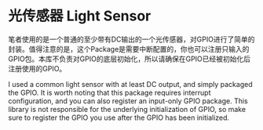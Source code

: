 # 光传感器 Light Sensor

笔者使用的是一个普通的至少带有DC输出的一个光传感器，对GPIO进行了简单的封装。值得注意的是，这个Package是需要中断配置的，你也可以注册只输入的GPIO包。本库不负责对GPIO的底层初始化，所以请确保在GPIO已经被初始化后注册使用的GPIO。

I used a common light sensor with at least DC output, and simply packaged the GPIO. It is worth noting that this package requires interrupt configuration, and you can also register an input-only GPIO package. This library is not responsible for the underlying initialization of GPIO, so make sure to register the GPIO you use after the GPIO has been initialized.